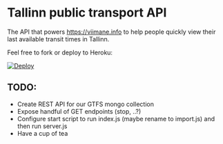 # Tallinn public transport API

The API that powers https://viimane.info to help people quickly
view their last available transit times in Tallinn.

Feel free to fork or deploy to Heroku:

[![Deploy](https://www.herokucdn.com/deploy/button.png)](https://heroku.com/deploy?template=https://github.com/andreasvirkus/tallinn-transport-api)

## TODO:
- Create REST API for our GTFS mongo collection
- Expose handful of GET endpoints (stop, ..?)
- Configure start script to run index.js (maybe rename to import.js) and then run server.js
- Have a cup of tea